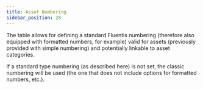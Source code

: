 ```yaml
---
title: Asset Numbering
sidebar_position: 28
---
```


The table allows for defining a standard Fluentis numbering (therefore also equipped with formatted numbers, for example) valid for assets (previously provided with simple numbering) and potentially linkable to asset categories.

If a standard type numbering (as described here) is not set, the classic numbering will be used (the one that does not include options for formatted numbers, etc.).
